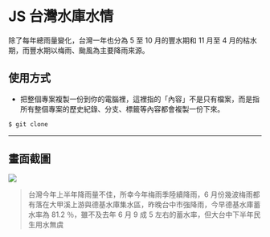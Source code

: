 # JS 台灣水庫水情

除了每年總雨量變化，台灣一年也分為 5 至 10 月的豐水期和 11 月至 4 月的枯水期，而豐水期以梅雨、颱風為主要降雨來源。

## 使用方式
- 把整個專案複製一份到你的電腦裡，這裡指的「內容」不是只有檔案，而是指所有整個專案的歷史紀錄、分支、標籤等內容都會複製一份下來。
```sh
$ git clone
```

----

## 畫面截圖
![](https://i.imgur.com/Djh3nAy.png)
> 台灣今年上半年降雨量不佳，所幸今年梅雨季陸續降雨，6 月份幾波梅雨都有落在大甲溪上游與德基水庫集水區，昨晚台中市強降雨，今早德基水庫蓄水率為 81.2 ％，雖不及去年 6 月 9 成 5 左右的蓄水率，但大台中下半年民生用水無虞